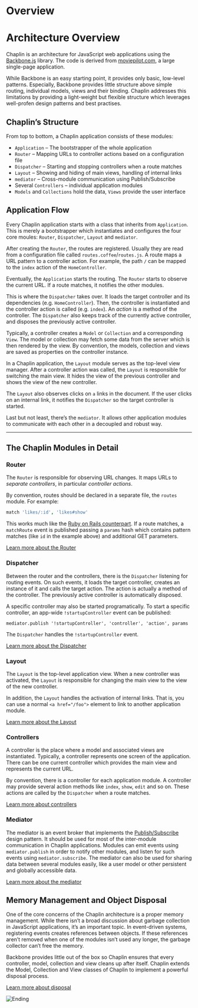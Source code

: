 # Overview

# Architecture Overview

Chaplin is an architecture for JavaScript web applications using the [Backbone.js](http://documentcloud.github.com/backbone/) library. The code is derived from [moviepilot.com](http://moviepilot.com/), a large single-page application.

While Backbone is an easy starting point, it provides only basic, low-level patterns. Especially, Backbone provides little structure above simple routing, individual models, views and their binding. Chaplin addresses this limitations by providing a light-weight but flexible structure which leverages well-profen design patterns and best practises.

## Chaplin’s Structure

From top to bottom, a Chaplin application consists of these modules:

* `Application` – The bootstrapper of the whole application
* `Router` – Mapping URLs to controller actions based on a configuration file
* `Dispatcher` – Starting and stopping controllers when a route matches
* `Layout` – Showing and hiding of main views, handling of internal links
* `mediator` – Cross-module communication using Publish/Subscribe
* Several `Controllers` – individual application modules
* `Models` and `Collections` hold the data, `Views` provide the user interface

## Application Flow

Every Chaplin application starts with a class that inherits from `Application`. This is merely a bootstrapper which instantiates and configures the four core moules: `Router`, `Dispatcher`, `Layout` and `mediator`.

After creating the `Router`, the routes are registered. Usually they are read from a configuration file called  `routes.coffee`/`routes.js`. A route maps a URL pattern to a controller action. For example, the path `/` can be mapped to the `index` action of the `HomeController`.

Eventually, the `Application` starts the routing. The `Router` starts to observe the current URL. If a route matches, it notifies the other modules.

This is where the `Dispatcher` takes over. It loads the target controller and its dependencies (e.g. `HomeController`). Then, the controller is instantiated and the controller action is called (e.g. `index`). An *action* is a method of the controller. The `Dispatcher` also keeps track of the currently active controller, and disposes the previously active controller.

Typically, a controller creates a `Model` or `Collection` and a corresponding `View`. The model or collection may fetch some data from the server which is then rendered by the view. By convention, the models, collection and views are saved as properties on the controller instance.

In a Chaplin application, the `Layout` module serves as the top-level view manager. After a controller action was called, the `Layout` is responsible for switching the main view. It hides the view of the previous controller and shows the view of the new controller.

The `Layout` also observes clicks on `a` links in the document. If the user clicks on an internal link, it notifies the `Dispatcher` so the target controller is started.

Last but not least, there’s the `mediator`. It allows other application modules to communicate with each other in a decoupled and robust way.

---

## The Chaplin Modules in Detail

### Router

The `Router` is responsible for observing URL changes. It maps URLs to *separate controllers*, in particular *controller actions*.

By convention, routes should be declared in a separate file, the `routes` module. For example:

```coffeescript
match 'likes/:id', 'likes#show'
```

This works much like the [Ruby on Rails counterpart](http://guides.rubyonrails.org/routing.html). If a route matches, a `matchRoute` event is published passing a `params` hash which contains pattern matches (like `id` in the example above) and additional GET parameters.

[Learn more about the Router](./chaplin.router.md)

### Dispatcher

Between the router and the controllers, there is the `Dispatcher` listening for routing events. On such events, it loads the target controller, creates an instance of it and calls the target action. The action is actually a method of the controller. The previously active controller is automatically disposed.

A specific controller may also be started programatically. To start a specific controller, an app-wide `!startupController` event can be published:

```
mediator.publish '!startupController', 'controller', 'action', params
```

The `Dispatcher` handles the `!startupController` event.

[Learn more about the Dispatcher](./chaplin.dispatcher.md)

### Layout

The `Layout` is the top-level application view. When a new controller was activated, the `Layout` is responsible for changing the main view to the view of the new controller.

In addition, the `Layout` handles the activation of internal links. That is, you can use a normal `<a href="/foo">` element to link to another application module.

[Learn more about the Layout](./chaplin.layout.md)

### Controllers

A controller is the place where a model and associated views are instantiated. Typically, a controller represents one screen of the application. There can be one current controller which provides the main view and represents the current URL.

By convention, there is a controller for each application module. A controller may provide several action methods like `index`, `show`, `edit` and so on. These actions are called by the `Dispatcher` when a route matches.

[Learn more about controllers](./chaplin.controller.md)

### Mediator

The mediator is an event broker that implements the [Publish/Subscribe](http://en.wikipedia.org/wiki/Publish/Subscribe) design pattern. It should be used for most of the inter-module communication in Chaplin applications. Modules can emit events using `mediator.publish` in order to notify other modules, and listen for such events using `mediator.subscribe`. The mediator can also be used for sharing data between several modules easily, like a user model or other persistent and globally accessible data.

[Learn more about the mediator](./chaplin.mediator.md)

## Memory Management and Object Disposal

One of the core concerns of the Chaplin architecture is a proper memory management. While there isn’t a broad discussion about garbage collection in JavaScript applications, it’s an important topic. In event-driven systems, registering events creates references between objects. If these references aren’t removed when one of the modules isn’t used any longer, the garbage collector can’t free the memory.

Backbone provides little out of the box so Chaplin ensures that every controller, model, collection and view cleans up after itself. Chaplin extends the Model, Collection and View classes of Chaplin to implement a powerful disposal process.

[Learn more about disposal](./disposal.md)

![Ending](http://s3.amazonaws.com/imgly_production/3362023/original.jpg)
